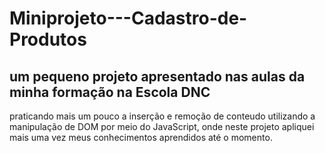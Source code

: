 # Miniprojeto---Cadastro-de-Produtos

## um pequeno projeto apresentado nas aulas da minha formação na Escola DNC

praticando mais um pouco a inserção e remoção de conteudo utilizando a manipulação de DOM por meio do JavaScript,
onde neste projeto apliquei mais uma vez meus conhecimentos aprendidos até o momento.
